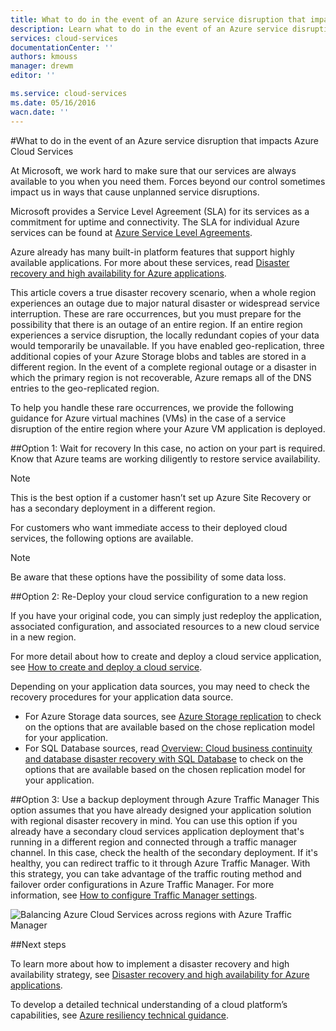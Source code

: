 ```yaml
---
title: What to do in the event of an Azure service disruption that impacts Azure Cloud Services | Azure
description: Learn what to do in the event of an Azure service disruption that impacts Azure Cloud Services.
services: cloud-services
documentationCenter: ''
authors: kmouss
manager: drewm
editor: ''

ms.service: cloud-services
ms.date: 05/16/2016
wacn.date: ''
---
```


#What to do in the event of an Azure service disruption that impacts Azure Cloud Services

At Microsoft, we work hard to make sure that our services are always available to you when you need them. Forces beyond our control sometimes impact us in ways that cause unplanned service disruptions.

Microsoft provides a Service Level Agreement (SLA) for its services as a commitment for uptime and connectivity. The SLA for individual Azure services can be found at [Azure Service Level Agreements](https://www.azure.cn/support/legal/sla/).

Azure already has many built-in platform features that support highly available applications. For more about these services, read [Disaster recovery and high availability for Azure applications](https://aka.ms/drtechguide).

This article covers a true disaster recovery scenario, when a whole region experiences an outage due to major natural disaster or widespread service interruption. These are rare occurrences, but you must prepare for the possibility that there is an outage of an entire region. If an entire region experiences a service disruption, the locally redundant copies of your data would temporarily be unavailable. If you have enabled geo-replication, three additional copies of your Azure Storage blobs and tables are stored in a different region. In the event of a complete regional outage or a disaster in which the primary region is not recoverable, Azure remaps all of the DNS entries to the geo-replicated region.


To help you handle these rare occurrences, we provide the following guidance for Azure virtual machines (VMs) in the case of a service disruption of the entire region where your Azure VM application is deployed.

##Option 1: Wait for recovery
In this case, no action on your part is required. Know that Azure teams are working diligently to restore service availability. 

>[!NOTE]
>This is the best option if a customer hasn’t set up Azure Site Recovery or has a secondary deployment in a different region.

For customers who want immediate access to their deployed cloud services, the following options are available.

>[!NOTE]
>Be aware that these options have the possibility of some data loss.     

##Option 2: Re-Deploy your cloud service configuration to a new region

If you have your original code, you can simply just redeploy the application, associated configuration, and associated resources to a new cloud service in a new region.  

For more detail about how to create and deploy a cloud service application, see [How to create and deploy a cloud service](./cloud-services-how-to-create-deploy-portal.md).

Depending on your application data sources, you may need to check the recovery procedures for your application data source.
  * For Azure Storage data sources, see [Azure Storage replication](../storage/storage-redundancy.md#read-access-geo-redundant-storage) to check on the options that are available based on the chose replication model for your application.
  * For SQL Database sources, read [Overview: Cloud business continuity and database disaster recovery with SQL Database](../sql-database/sql-database-business-continuity.md) to check on the options that are available based on the chosen replication model for your application.

##Option 3: Use a backup deployment through Azure Traffic Manager
This option assumes that you have already designed your application solution with regional disaster recovery in mind. You can use this option if you already have a secondary cloud services application deployment that's running in a different region and connected through a traffic manager channel. In this case, check the health of the secondary deployment. If it's healthy, you can redirect traffic to it through Azure Traffic Manager. With this strategy, you can take advantage of the traffic routing method and failover order configurations in Azure Traffic Manager. For more information, see [How to configure Traffic Manager settings](./traffic-manager-overview.md#how-to-configure-traffic-manager-settings).

![Balancing Azure Cloud Services across regions with Azure Traffic Manager](./media/cloud-services-disaster-recovery-guidance/using-azure-traffic-manager.png)

##Next steps

To learn more about how to implement a disaster recovery and high availability strategy, see [Disaster recovery and high availability for Azure applications](../resiliency/resiliency-disaster-recovery-high-availability-azure-applications.md).

To develop a detailed technical understanding of a cloud platform’s capabilities, see [Azure resiliency technical guidance](../resiliency/resiliency-technical-guidance.md).

<!-- If the instructions are not clear, or if you would like Microsoft to do the operations on your behalf please contact [Customer Support](https://portal.azure.com/#blade/Microsoft_Azure_Support/HelpAndSupportBlade). -->